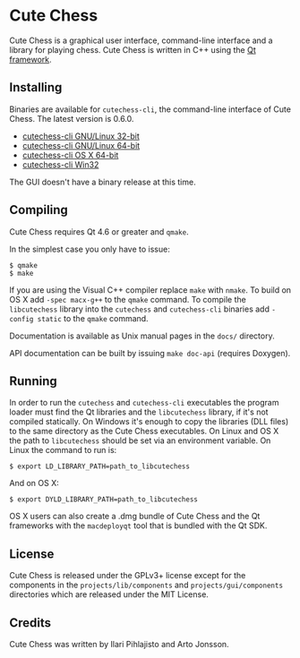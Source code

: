 Cute Chess
==========

Cute Chess is a graphical user interface, command-line interface and a library
for playing chess. Cute Chess is written in C++ using the [Qt
framework](http://qt-project.org/).

Installing
----------

Binaries are available for `cutechess-cli`, the command-line interface of Cute
Chess. The latest version is 0.6.0.

* [cutechess-cli GNU/Linux 32-bit](http://koti.mbnet.fi/~ilaripih/bin/cutechess-cli-linux32.tar.gz)
* [cutechess-cli GNU/Linux 64-bit](http://koti.mbnet.fi/~ilaripih/bin/cutechess-cli-linux64.tar.gz)
* [cutechess-cli OS X 64-bit](http://koti.mbnet.fi/~ilaripih/bin/cutechess-cli-osx.zip)
* [cutechess-cli Win32](http://koti.mbnet.fi/~ilaripih/bin/cutechess-cli-win32.zip)

The GUI doesn't have a binary release at this time.

Compiling
---------

Cute Chess requires Qt 4.6 or greater and `qmake`.

In the simplest case you only have to issue:

    $ qmake
    $ make

If you are using the Visual C++ compiler replace `make` with `nmake`. To build
on OS X add `-spec macx-g++` to the `qmake` command. To compile the
`libcutechess` library into the `cutechess` and `cutechess-cli` binaries add
`-config static` to the `qmake` command.

Documentation is available as Unix manual pages in the `docs/` directory.

API documentation can be built by issuing `make doc-api` (requires Doxygen).

Running
-------

In order to run the `cutechess` and `cutechess-cli` executables the program
loader must find the Qt libraries and the `libcutechess` library, if it's not
compiled statically. On Windows it's enough to copy the libraries (DLL files)
to the same directory as the Cute Chess executables. On Linux and OS X the path
to `libcutechess` should be set via an environment variable. On Linux the
command to run is:

    $ export LD_LIBRARY_PATH=path_to_libcutechess

And on OS X:

    $ export DYLD_LIBRARY_PATH=path_to_libcutechess

OS X users can also create a .dmg bundle of Cute Chess and the Qt frameworks
with the `macdeployqt` tool that is bundled with the Qt SDK.

License
-------

Cute Chess is released under the GPLv3+ license except for the components in
the `projects/lib/components` and `projects/gui/components` directories which
are released under the MIT License.

Credits
-------

Cute Chess was written by Ilari Pihlajisto and Arto Jonsson.
